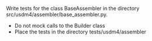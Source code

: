 Write tests for the class BaseAssembler in the directory src/usdm4/assembler/base_assembler.py.
- Do not mock calls to the Builder class
- Place the tests in the directory tests/usdm4/assembler